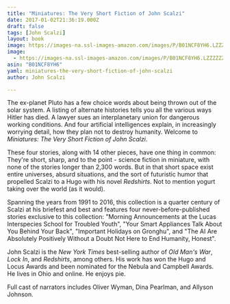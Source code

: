 ```yaml
---
title: "Miniatures: The Very Short Fiction of John Scalzi"
date: 2017-01-02T21:36:19.000Z
draft: false
tags: [John Scalzi]
layout: book
image: https://images-na.ssl-images-amazon.com/images/P/B01NCF8YH6.LZZZZZZZ.jpg
image: 
  - https://images-na.ssl-images-amazon.com/images/P/B01NCF8YH6.LZZZZZZZ.jpg
asin: "B01NCF8YH6"
yaml: miniatures-the-very-short-fiction-of-john-scalzi
author: John Scalzi

---
```


The ex-planet Pluto has a few choice words about being thrown out of the solar system. A listing of alternate histories tells you all the various ways Hitler has died. A lawyer sues an interplanetary union for dangerous working conditions. And four artificial intelligences explain, in increasingly worrying detail, how they plan not to destroy humanity. Welcome to *Miniatures: The Very Short Fiction of John Scalzi*.  
  
These four stories, along with 14 other pieces, have one thing in common: They're short, sharp, and to the point - science fiction in miniature, with none of the stories longer than 2,300 words. But in that short space exist entire universes, absurd situations, and the sort of futuristic humor that propelled Scalzi to a Hugo with his novel *Redshirts*. Not to mention yogurt taking over the world (as it would).  
  
Spanning the years from 1991 to 2016, this collection is a quarter century of Scalzi at his briefest and best and features four never-before-published stories exclusive to this collection: "Morning Announcements at the Lucas Interspecies School for Troubled Youth", "Your Smart Appliances Talk About You Behind Your Back", "Important Holidays on Gronghu", and "The AI Are Absolutely Positively Without a Doubt Not Here to End Humanity, Honest".  
  
John Scalzi is the *New York Times* best-selling author of *Old Man's War*, *Lock In*, and *Redshirts*, among others. His work has won the Hugo and Locus Awards and been nominated for the Nebula and Campbell Awards. He lives in Ohio and online. He enjoys pie.  
  
Full cast of narrators includes Oliver Wyman, Dina Pearlman, and Allyson Johnson.
